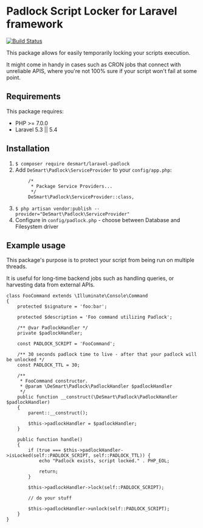 # Padlock Script Locker for Laravel framework

[![Build Status](https://travis-ci.org/DeSmart/laravel-padlock.svg?branch=master)](https://travis-ci.org/DeSmart/laravel-padlock)

This package allows for easily temporarily locking your scripts execution.
 
It might come in handy in cases such as CRON jobs that connect with unreliable APIS, where you're not 100% sure if your script won't fail at some point.

## Requirements
This package requires:
* PHP >= 7.0.0
* Laravel 5.3 || 5.4

## Installation
1. `$ composer require desmart/laravel-padlock`
2. Add `DeSmart\Padlock\ServiceProvider` to your `config/app.php`:
```
        /*
         * Package Service Providers...
         */
        DeSmart\Padlock\ServiceProvider::class,
```
3. `$ php artisan vendor:publish --provider="DeSmart\Padlock\ServiceProvider"`
4. Configure in `config/padlock.php` - choose between Database and Filesystem driver

## Example usage

This package's purpose is to protect your script from being run on multiple threads.

It is useful for long-time backend jobs such as handling queries, or harvesting data from external APIs.

```
class FooCommand extends \Illuminate\Console\Command
{
    protected $signature = 'foo:bar';

    protected $description = 'Foo command utilizing Padlock';

    /** @var PadlockHandler */
    private $padlockHandler;

    const PADLOCK_SCRIPT = 'FooCommand';

    /** 30 seconds padlock time to live - after that your padlock will be unlocked */
    const PADLOCK_TTL = 30;

    /**
     * FooCommand constructor.
     * @param \DeSmart\Padlock\PadlockHandler $padlockHandler
     */
    public function __construct(\DeSmart\Padlock\PadlockHandler $padlockHandler)
    {
        parent::__construct();

        $this->padlockHandler = $padlockHandler;
    }

    public function handle()
    {
        if (true === $this->padlockHandler->isLocked(self::PADLOCK_SCRIPT, self::PADLOCK_TTL)) {
            echo "Padlock exists, script locked." . PHP_EOL;

            return;
        }

        $this->padlockHandler->lock(self::PADLOCK_SCRIPT);
        
        // do your stuff
        
        $this->padlockHandler->unlock(self::PADLOCK_SCRIPT);
    }
}
```
